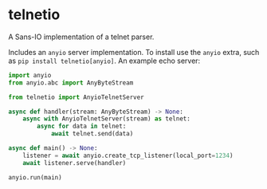 telnetio
========

A Sans-IO implementation of a telnet parser.

Includes an `anyio` server implementation.  To install use the `anyio` extra, such as `pip install telnetio[anyio]`.
An example echo server:

```python
import anyio
from anyio.abc import AnyByteStream

from telnetio import AnyioTelnetServer

async def handler(stream: AnyByteStream) -> None:
    async with AnyioTelnetServer(stream) as telnet:
        async for data in telnet:
            await telnet.send(data)

async def main() -> None:
    listener = await anyio.create_tcp_listener(local_port=1234)
    await listener.serve(handler)

anyio.run(main)
```
